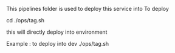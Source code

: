 This pipelines folder is used to deploy this service into <env>
To deploy 

cd <PROJECT-ROOT>
./ops/tag.sh <env>

this will directly deploy into <env> environment


Example :
  to deploy into dev
  ./ops/tag.sh <env>

